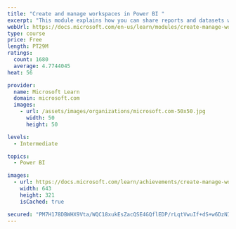 ```yaml
---
title: "Create and manage workspaces in Power BI "
excerpt: "This module explains how you can share reports and datasets with your users and how to create a deployment strategy that makes sense for you and your organization. Furthermore, you will learn about data lineage in Microsoft Power BI."
webUrl: https://docs.microsoft.com/en-us/learn/modules/create-manage-workspaces-power-bi/
type: course
price: Free
length: PT29M
ratings:
  count: 1680
  average: 4.7744045
heat: 56

provider:
  name: Microsoft Learn
  domain: microsoft.com
  images:
    - url: /assets/images/organizations/microsoft.com-50x50.jpg
      width: 50
      height: 50

levels:
  - Intermediate

topics:
  - Power BI

images:
  - url: https://docs.microsoft.com/learn/achievements/create-manage-workspaces-power-bi-social.png
    width: 643
    height: 321
    isCached: true

secured: "PM7H178DBWHX9Vta/WQC18xukEsZacQSE4GQflEDP/rLqtVwuIf+dS+w6DzNIX999S59E9cLwTSrhqI/5JnY/4hM7mGYMe3JYhW0SToqe+igrkyMB48ZnOHbR7TwYWnsAHxQH6Oazpb2OCtgIgV5qDwiL7QaC1z8caE+DPXaM6FD/p/HhV9Z12uPTSzwe3o0eirMMRbqhi1T3sSbIlEOI8gCoMOlIwz/iHNS4Fc9yFXdojBbnfKirkLF1onFa7vjpoIw1kMvon8YWqCYL1l9JeD2vvYr/LLd6b64KH5GGymGZ6EY2jkf4mcjc1UzxPPYlSZbgKKyh3ZtJNkBo64ADR0LxK3a3Wb7Dcu0N+97N+oDotIBaY73hGRw1RMKZ36fg1VCWrzrtF/03A0UoNVEJMnc1pkm0tBJdXGMQPVWX1w=;x/I9ngO0V3otjq0zNl/OCQ=="
---
```


